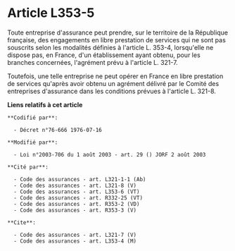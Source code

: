 # Article L353-5

Toute entreprise d'assurance peut prendre, sur le territoire de la République française, des engagements en libre prestation
de services qui ne sont pas souscrits selon les modalités définies à l'article L. 353-4, lorsqu'elle ne dispose pas, en
France, d'un établissement ayant obtenu, pour les branches concernées, l'agrément prévu à l'article L. 321-7.

Toutefois, une telle entreprise ne peut opérer en France en libre prestation de services qu'après avoir obtenu un agrément
délivré par le Comité des entreprises d'assurance dans les conditions prévues à l'article L. 321-8.

**Liens relatifs à cet article**

	**Codifié par**:

	  - Décret n°76-666 1976-07-16

	**Modifié par**:

	  - Loi n°2003-706 du 1 août 2003 - art. 29 () JORF 2 août 2003

	**Cité par**:

	  - Code des assurances - art. L321-1-1 (Ab)
	  - Code des assurances - art. L321-8 (V)
	  - Code des assurances - art. L353-6 (VT)
	  - Code des assurances - art. R332-25 (VT)
	  - Code des assurances - art. R353-2 (VD)
	  - Code des assurances - art. R353-3 (V)

	**Cite**:

	  - Code des assurances - art. L321-7 (V)
	  - Code des assurances - art. L353-4 (M)
